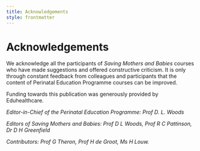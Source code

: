 ```yaml
---
title: Acknowledgements
style: frontmatter
---
```


# Acknowledgements

We acknowledge all the participants of *Saving Mothers and Babies* courses who have made suggestions and offered constructive criticism. It is only through constant feedback from colleagues and participants that the content of Perinatal Education Programme courses can be improved.

Funding towards this publication was generously provided by Eduhealthcare.

*Editor-in-Chief of the Perinatal Education Programme: Prof D. L. Woods*

*Editors of Saving Mothers and Babies: Prof D L Woods, Prof R C Pattinson, Dr D H Greenfield*

*Contributors: Prof G Theron, Prof H de Groot, Ms H Louw.*

